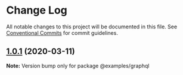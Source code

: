 # Change Log

All notable changes to this project will be documented in this file.
See [Conventional Commits](https://conventionalcommits.org) for commit guidelines.

## [1.0.1](https://github.com/pixelass/phony/compare/v1.0.0...v1.0.1) (2020-03-11)

**Note:** Version bump only for package @examples/graphql
